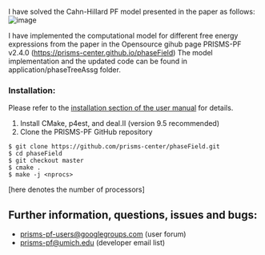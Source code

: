 
I have solved the Cahn-Hillard PF model presented in the paper as follows:
![image](https://github.com/user-attachments/assets/ffb8fa99-9836-405b-bcc4-1180e9ed004c)

I have implemented the computational model for different free energy expressions from the paper in the Opensource gihub page PRISMS-PF v2.4.0 (https://prisms-center.github.io/phaseField)
The model implementation and the updated code can be found in application/phaseTreeAssg folder.

### Installation:
Please refer to the [installation section of the user manual](https://prisms-center.github.io/phaseField/doxygen_files/install.html) for details.
1) Install CMake, p4est, and deal.II (version 9.5 recommended)<br>
2) Clone the PRISMS-PF GitHub repository <br>
```
$ git clone https://github.com/prisms-center/phaseField.git
$ cd phaseField
$ git checkout master
$ cmake .
$ make -j <nprocs>
```
[here <nprocs> denotes the number of processors]

## Further information, questions, issues and bugs:

 + prisms-pf-users@googlegroups.com (user forum)
 + prisms-pf@umich.edu  (developer email list)
